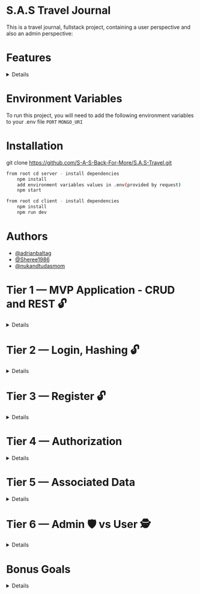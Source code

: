
# S.A.S Travel Journal
This is a travel journal, fullstack project, containing a user perspective
 and also an admin perspective:


# Features

<details>
USER
- able to login/register
- able to use CRUD (CREATE post, UPDATE post, DELETE post, VIEW self posts)
ADMIN
-able to login/register
-able to see total number of users/posts
</details>


# Environment Variables
To run this project, you will need to add the following environment variables to your .env file
`PORT`
`MONGO_URI`

# Installation
git clone https://github.com/S-A-S-Back-For-More/S.A.S-Travel.git


```bash backend
from root cd server - install dependencies
    npm install
    add environment variables values in .env(provided by request)
    npm start
```

```bash frontend
from root cd client - install dependencies
    npm install
    npm run dev
```


# Authors
- [@adrianbaltag](https://github.com/adrianbaltag)
- [@Sheree1986](https://github.com/Sheree1986)
- [@nukandtudasmom](https://github.com/nukandtudasmom)


# Tier 1 — MVP Application - CRUD and REST 🔓
<details>

   ✈️ As a User, I want to read entries from the database  

   ✈️ As a User, I want to add entries to the database 

   ✈️ As a User, I want to delete entries from the database 

   ✈️ As a User, I want to edit entries  in the database 

   ✈️ As a User, I expect to do all of the above by accessing RESTFUL routes 

   ✈️ As a User, I want to log in to a deployed app.

   ✈️  🏁 Original Sequelize Database Backend Deployed app https://s-a-s-travel.onrender.com 🏁
   ✈️  🏁 Newer Mongo Atlas Database Back Deployed app https://s-a-s-travel-frontend.onrender.com 🏁
    ✈️  🏁 Newer Mongo Atlas Database Back Deployed app https://documenter.getpostman.com/view/17739658/2s8ZDR7RVC 🏁  


</details>

  
# Tier 2 — Login, Hashing 🔓
<details>
  
   ✈️ As a User, I want to be able to log in to my API
  
   ✈️ As a User, I want any passwords saved to be hashed and salted before saved to the database (note: If you use OAuth, you might not even store passwords at all!)
</details> 

#  Tier 3 — Register 🔓
 <details>
  
   ✈️ As a potential User, I want to be able to sign up for the API
  
   ✈️ As a signed-up User, I want to be granted authorization to access the API
</details> 

# Tier 4 — Authorization
<details>
 
  ✈️ As a User, I want my API protected from unauthorized Users 🚫
 
  ✈️ As an unauthorized User, I want a helpful message telling me I do not have access to the API
 
  ✈️ As a user, I want to receive a helpful error message anytime there is a problem with the request (i.e. error handling middleware)
  
  ✈️ As a User, I expect not to be able to create new entities without first logging in / authenticating in some way (token/session)
 
  ✈️ As a User, I want my data to only be accessible by myself
 
  ✈️ As a User, I want my data to only be editable/deletable by myself
</details>

# Tier 5 — Associated Data
<details>

  ✈️ In addition to the Tier 1 MVP criteria…
 
  ✈️ As a User, I want to be able to read a single entry
 
  ✈️ As a User requesting a single entry, I want to see the associated user info and other associated data.
</details>

# Tier 6 — Admin 🛡️ vs User 🕵
  <details>

  ✈️ 🛡️ As an Admin, I want to have a special super-user account type that allows access to content Users don’t have access to 
 
  ✈️ 🕵 As a basic User, when requesting a list of all entries, I expect to only see my own entries.

  ✈️ 🛡️ As an Admin, when requesting a list of all entries, I expect to be able to see all entries, regardless of user/owner
 
  ✈️ 🛡️ As an Admin, I want to be able to edit other users’ information via the API
 
  ✈️ 🛡️ As an Admin, I want to be able to delete or edit any entity, regardless of user/owner
  </details>

#  Bonus Goals 
<details>
 
🏆 Bonus Goal 1: Front End Login
   * As a User, I want to be able to use a client-side form to Log in/out of my application.
   * As a User, I want to be able to sign up using a client-side form. This could be via a traditional web form, or more preferably, with a React app.
 
🏆 Bonus Goal 2: Seed 
   * As a Developer cloning the repo for the first time, I want to be able to run a seed command and have the database populated with data.
   * As a Developer, I want multiple users to be seeded to the database

🏆 Bonus Goal 3: Testing 
   * As a Developer, I want to be able to run a test commend (such as npm test or the command specific to your technology/project) and have all my tests run.
   * As a Developer, I want to know if my new code has broken anything (passing tests means it theoretically didn’t)

🏆 Bonus Goal 4: Continuous Integration
   * As a Developer, I want the tests to run each time I open a PR to the main branch. 
   * As a Developer, I want failing tests to block a merge to main
 Note: GitHub Actions or TravisCI are each great options for this.

🏆 Bonus Goal 5: Pagination
   * As a Developer, I want to see many (Hundreds? Thousands?) entries seeded to use in testing. (Use an external package like faker to generate the data)
   * As a User requesting all entries, I want to receive paginated data (10 results instead of 5K)
   * As a User requesting all entries, I want to be able to request the next “page” or set of data
   * As a User requesting all entries, I want to be able to edit the page size (10 results at a time vs 50 or other amount)
 
🏆 Bonus Goal 6: External API Automation
   * You could integrate external API for cool and fun functionality.  
   * Intermediate - As a User signing up, I want to receive an email confirmation upon registration.  Use something like SendGrid - (100 free emails per day)
   * Advanced - As an Admin, I want to receive a daily email report with data about my entities (inventory value, daily throughput, etc).  I expect the report to come in at the same time every day.  You could achieve this by creating an interval-based Cron Job, running on a serverless host like Google Cloud or AWS Lambda.

🏆 Bonus Goal 7: Front End Application
    
  * As a User, I want to access, create, edit, and delete my data all from a front-end GUI application.

  * As a returning user, I want to be automatically logged in, instead of having to enter my credentials each time I revisit the application.

  * As a User, I want my app to be visually stunning
 
</details>






